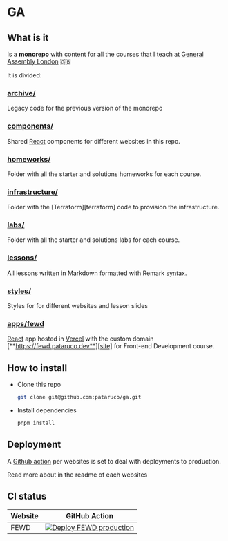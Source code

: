 # GA

## What is it

Is a **monorepo** with content for all the courses that I teach at [General Assembly London][ga] 🇬🇧

It is divided:

### [archive/](./archive/readme.md)

Legacy code for the previous version of the monorepo

### [components/](./components/README.md)

Shared [React][react] components for different websites in this repo.

### [homeworks/](./homeworks/readme.md)

Folder with all the starter and solutions homeworks for each course.

### [infrastructure/](./infrastructure/readme.md)

Folder with the [Terraform][terraform] code to provision the infrastructure.

### [labs/](./homeworks/readme.md)

Folder with all the starter and solutions labs for each course.

### [lessons/](./lessons/readme.md)

All lessons written in Markdown formatted with Remark [syntax][remark-syntax].

### [styles/](./styles/README.md)

Styles for for different websites and lesson slides

### [apps/fewd](./apps/fewd/readme.md)

[React][react] app hosted in [Vercel][vercel] with the custom domain [**https://fewd.pataruco.dev**][site] for Front-end Development course.

## How to install

- Clone this repo

  ```sh
  git clone git@github.com:pataruco/ga.git
  ```

- Install dependencies

  ```sh
  pnpm install
  ```

## Deployment

A [Github action][gh-actions] per websites is set to deal with deployments to production.

Read more about in the readme of each websites

## CI status

| Website | GitHub Action                                                                                                                                                                                   |
| ------- | ----------------------------------------------------------------------------------------------------------------------------------------------------------------------------------------------- |
| FEWD    | [![Deploy FEWD production](https://github.com/pataruco/ga/actions/workflows/deploy-fewd-production.yml/badge.svg)](https://github.com/pataruco/ga/actions/workflows/deploy-fewd-production.yml) |

[react]: https://reactjs.org/
[vercel]: https://vercel.com
[ga]: https://generalassemb.ly/locations/london
[gh-actions]: https://github.com/features/actions
[remark]: https://github.com/gnab/remark/
[remark-syntax]: https://github.com/gnab/remark/wiki/Markdown
[git-tag]: https://git-scm.com/book/en/v2/Git-Basics-Tagging
[site]: https://fewd.pataruco.dev/
[site-fewd-es]: https://fewd-es.pataruco.dev/
[site-jsd]: https://jsd.pataruco.dev/
